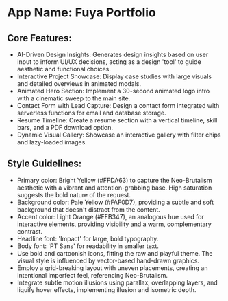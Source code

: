 # **App Name**: Fuya Portfolio

## Core Features:

- AI-Driven Design Insights: Generates design insights based on user input to inform UI/UX decisions, acting as a design 'tool' to guide aesthetic and functional choices.
- Interactive Project Showcase: Display case studies with large visuals and detailed overviews in animated modals.
- Animated Hero Section: Implement a 30-second animated logo intro with a cinematic sweep to the main site.
- Contact Form with Lead Capture: Design a contact form integrated with serverless functions for email and database storage.
- Resume Timeline: Create a resume section with a vertical timeline, skill bars, and a PDF download option.
- Dynamic Visual Gallery: Showcase an interactive gallery with filter chips and lazy-loaded images.

## Style Guidelines:

- Primary color: Bright Yellow (#FFDA63) to capture the Neo-Brutalism aesthetic with a vibrant and attention-grabbing base. High saturation suggests the bold nature of the request.
- Background color: Pale Yellow (#FAF0D7), providing a subtle and soft background that doesn't distract from the content.
- Accent color: Light Orange (#FFB347), an analogous hue used for interactive elements, providing visibility and a warm, complementary contrast.
- Headline font: 'Impact' for large, bold typography.
- Body font: 'PT Sans' for readability in smaller text.
- Use bold and cartoonish icons, fitting the raw and playful theme. The visual style is influenced by vector-based hand-drawn graphics.
- Employ a grid-breaking layout with uneven placements, creating an intentional imperfect feel, referencing Neo-Brutalism.
- Integrate subtle motion illusions using parallax, overlapping layers, and liquify hover effects, implementing illusion and isometric depth.